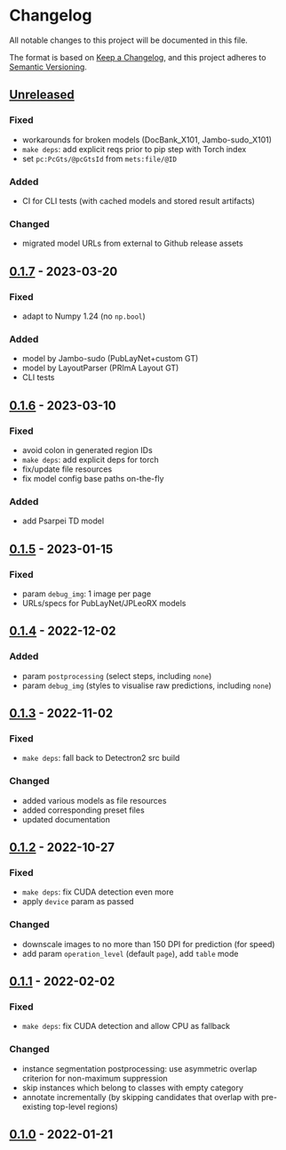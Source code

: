 # Changelog
All notable changes to this project will be documented in this file.

The format is based on [Keep a Changelog](https://keepachangelog.com/en/1.0.0/),
and this project adheres to [Semantic Versioning](https://semver.org/spec/v2.0.0.html).

## [Unreleased]
### Fixed
- workarounds for broken models (DocBank_X101, Jambo-sudo_X101)
- `make deps`: add explicit reqs prior to pip step with Torch index
- set `pc:PcGts/@pcGtsId` from `mets:file/@ID`

### Added
- CI for CLI tests (with cached models and stored result artifacts)

### Changed
- migrated model URLs from external to Github release assets

## [0.1.7] - 2023-03-20
### Fixed
- adapt to Numpy 1.24 (no `np.bool`)

### Added
- model by Jambo-sudo (PubLayNet+custom GT)
- model by LayoutParser (PRImA Layout GT)
- CLI tests

## [0.1.6] - 2023-03-10
### Fixed
- avoid colon in generated region IDs
- `make deps`: add explicit deps for torch
- fix/update file resources
- fix model config base paths on-the-fly

### Added
- add Psarpei TD model

## [0.1.5] - 2023-01-15
### Fixed
- param `debug_img`: 1 image per page
- URLs/specs for PubLayNet/JPLeoRX models

## [0.1.4] - 2022-12-02
### Added
- param `postprocessing` (select steps, including `none`)
- param `debug_img` (styles to visualise raw predictions, including `none`)

## [0.1.3] - 2022-11-02
### Fixed
- `make deps`: fall back to Detectron2 src build

### Changed
- added various models as file resources
- added corresponding preset files
- updated documentation

## [0.1.2] - 2022-10-27
### Fixed
- `make deps`: fix CUDA detection even more
- apply `device` param as passed

### Changed
- downscale images to no more than 150 DPI for prediction (for speed)
- add param `operation_level` (default `page`), add `table` mode

## [0.1.1] - 2022-02-02
### Fixed
- `make deps`: fix CUDA detection and allow CPU as fallback

### Changed
- instance segmentation postprocessing: use asymmetric overlap
  criterion for non-maximum suppression
- skip instances which belong to classes with empty category
- annotate incrementally (by skipping candidates that overlap
  with pre-existing top-level regions)

## [0.1.0] - 2022-01-21

<!-- link-labels -->
[0.1.0]: ../../compare/aeca7e37...v0.1.0
[0.1.1]: ../../compare/v0.1.0...v0.1.1
[0.1.2]: ../../compare/v0.1.1...v0.1.2
[0.1.3]: ../../compare/v0.1.2...v0.1.3
[0.1.4]: ../../compare/v0.1.3...v0.1.4
[0.1.5]: ../../compare/v0.1.4...v0.1.5
[0.1.6]: ../../compare/v0.1.5...v0.1.6
[0.1.7]: ../../compare/v0.1.6...v0.1.7
[unreleased]: ../../compare/v0.1.7...master
